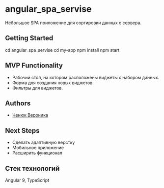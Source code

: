 # angular_spa_servise
Небольшое SPA приложение для сортировки данных с сервера.



## Getting Started

cd angular_spa_servise
cd my-app
npm install
npm start

## MVP Functionality
* Рабочий стол, на котором расположены виджеты с набором данных.
* Форма для создания новых виджетов.
* Фильтры для виджетов.


## Authors 

- [Ченюк Вероника](https://github.com/VeronicaChenyuk)

## Next Steps

- Сделать адаптивную верстку
- Мобильное приложение
- Расширить функционал

## Стек технологий

Angular 9, TypeScript
